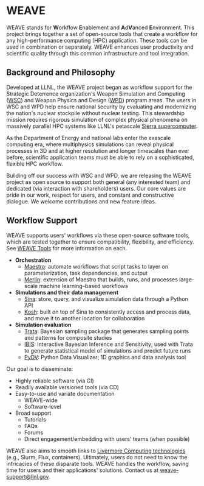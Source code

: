 # WEAVE

WEAVE stands for **W**orkflow **E**nablement and **A**d**V**anced **E**nvironment. This project brings together a set of open-source tools that create a workflow for any high-performance computing (HPC) application. These tools can be used in combination or separately. WEAVE enhances user productivity and scientific quality through this common infrastructure and tool integration.

## Background and Philosophy

Developed at LLNL, the WEAVE project began as workflow support for the Strategic Deterrence organization's Weapon Simulation and Computing ([WSC](https://sd.llnl.gov/about-us/organizations#weapon-simulation-computing)) and Weapon Physics and Design ([WPD](https://sd.llnl.gov/about-us/organizations#weapon-physics-design)) program areas. The users in WSC and WPD help ensure national security by evaluating and modernizing the nation's nuclear stockpile without nuclear testing. This stewardship mission requires rigorous simulation of complex physical phenomena on massively parallel HPC systems like LLNL's petascale [Sierra supercomputer](https://hpc.llnl.gov/hardware/compute-platforms/sierra).

As the Department of Energy and national labs enter the exascale computing era, where multiphysics simulations can reveal physical processes in 3D and at higher resolution and longer timescales than ever before, scientific application teams must be able to rely on a sophisticated, flexible HPC workflow.

Building off our success with WSC and WPD, we are releasing the WEAVE project as open source to support both general (any interested team) and dedicated (via interaction with shareholders) users. Our core values are pride in our work, respect for users, and constant and constructive dialogue. We welcome contributions and new feature ideas.

## Workflow Support

WEAVE supports users' workflows via these open-source software tools, which are tested together to ensure compatibility, flexibility, and efficiency. See [WEAVE Tools](tools.md) for more information on each.

* **Orchestration**
    * [Maestro](https://github.com/LLNL/maestrowf): automate workflows that script tasks to layer on parameterization, task dependencies, and output
    * [Merlin](https://github.com/LLNL/merlin): extension of Maestro that builds, runs, and processes large-scale machine learning–based workflows
* **Simulations and their data management**
    * [Sina](https://github.com/LLNL/Sina): store, query, and visualize simulation data through a Python API
    * [Kosh](https://github.com/LLNL/kosh): built on top of Sina to consistently access and process data, and move it to another location for collaboration
* **Simulation evaluation**
    * [Trata](https://github.com/LLNL/trata): Bayesian sampling package that generates sampling points and patterns for composite studies
    * [IBIS](https://github.com/LLNL/ibis): Interactive Bayesian Inference and Sensitivity; used with Trata to generate statistical model of simulations and predict future runs
    * [PyDV](https://github.com/LLNL/PyDV): Python Data Visualizer; 1D graphics and data analysis tool

Our goal is to disseminate:

* Highly reliable software (via CI)
* Readily available versioned tools (via CD)
* Easy-to-use and variate documentation
    * WEAVE-wide
    * Software-level
* Broad support
    * Tutorials
    * FAQs
    * Forums
    * Direct engagement/embedding with users' teams (when possible)

WEAVE also aims to smooth links to [Livermore Computing technologies](https://hpc.llnl.gov/software) (e.g., Slurm, Flux, containers). Ultimately, users do not need to know the intricacies of these disparate tools. WEAVE handles the workflow, saving time for users and their applications' solutions. Contact us at <weave-support@llnl.gov>.
